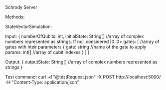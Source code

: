 Schrody Server

Methods:

StateVectorSimulation:

  Input: 
  {
      numberOfQubits: int,
      initialState: String[] //array of complex numbers represented as strings. If null considered |0..0>
      gates: [ //array of gates with hteir parameters
        {
            gate: string //name of the gate to apply
            params: int[] //array of qubit indexes
        }
      ]
  }

  Output:
  {
      outputState: String[] //array of complex numbers represented as strings
  }

Test command: 
    curl -d "@testRequest.json" -X POST http://localhost:5000/ -H "Content-Type: application/json"